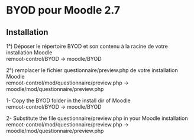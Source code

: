 # BYOD pour Moodle 2.7

## Installation

1°) Déposer le répertoire BYOD et son contenu à la racine de votre installation Moodle
<br>
        remoot-control/BYOD   ->    moodle/BYOD

2°) remplacer le fichier questionnaire/preview.php de votre installation Moodle
<br>
        remoot-control/mod/questionnaire/preview.php  ->  moodle/mod/questionnaire/preview.php
        

1- Copy the BYOD folder in the install dir of Moodle
<br>
         remoot-control/BYOD   ->    moodle/BYOD
        
2- Substitute the file questionnaire/preview.php in your Moodle installation
<br>
        remoot-control/mod/questionnaire/preview.php  ->  moodle/mod/questionnaire/preview.php
         

